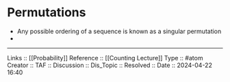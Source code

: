 # Permutations

- Any possible ordering of a sequence is known as a singular permutation
- 
---
Links :: [[Probability]]
Reference :: [[Counting Lecture]]
Type :: #atom
Creator ::
TAF ::
Discussion ::
Dis_Topic :: 
Resolved ::
Date :: 2024-04-22 16:40
